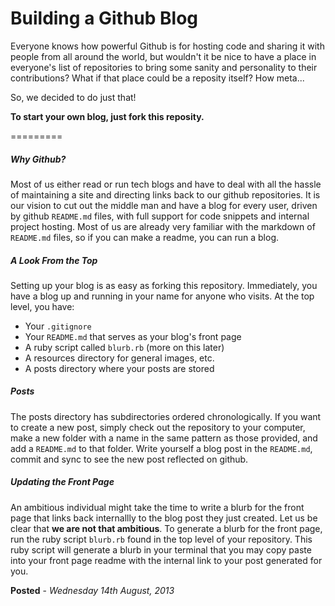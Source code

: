 Building a Github Blog
=========

Everyone knows how powerful Github is for hosting code and sharing it with people from all around the world, but wouldn't it be nice to have a place in everyone's list of repositories to bring some sanity and personality to their contributions? What if that place could be a reposity itself? How meta...

So, we decided to do just that!  

**To start your own blog, just fork this reposity.** 

=========

##### Why Github?

Most of us either read or run tech blogs and have to deal with all the hassle of maintaining a site and directing links back to our github repositories. It is our vision to cut out the middle man and have a blog for every user, driven by github <code>README.md</code> files, with full support for code snippets and internal project hosting. Most of us are already very familiar with the markdown of <code>README.md</code> files, so if you can make a readme, you can run a blog.

##### A Look From the Top

Setting up your blog is as easy as forking this repository. Immediately, you have a blog up and running in your name for anyone who visits. At the top level, you have: 

* Your <code>.gitignore</code> 
* Your <code>README.md</code> that serves as your blog's front page 
* A ruby script called <code>blurb.rb</code> (more on this later)
* A resources directory for general images, etc.
* A posts directory where your posts are stored

##### Posts

The posts directory has subdirectories ordered chronologically. If you want to create a new post, simply check out the repository to your computer, make a new folder with a name in the same pattern as those provided, and add a <code>README.md</code> to that folder. Write yourself a blog post in the <code>README.md</code>, commit and sync to see the new post reflected on github.

##### Updating the Front Page

An ambitious individual might take the time to write a blurb for the front page that links back internallly to the blog post they just created. Let us be clear that **we are not that ambitious**. To generate a blurb for the front page, run the ruby script <code>blurb.rb</code> found in the top level of your repository. This ruby script will generate a blurb in your terminal that you may copy paste into your front page readme with the internal link to your post generated for you.


**Posted** - *Wednesday 14th August, 2013*
